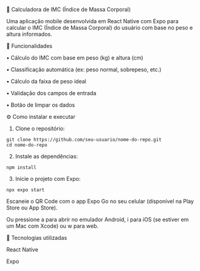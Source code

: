 📱 Calculadora de IMC (Índice de Massa Corporal)

  Uma aplicação mobile desenvolvida em React Native com Expo para calcular o IMC (Índice de Massa Corporal) do usuário com base no peso e altura informados.


🧠 Funcionalidades

  • Cálculo do IMC com base em peso (kg) e altura (cm)

  • Classificação automática (ex: peso normal, sobrepeso, etc.)

  • Cálculo da faixa de peso ideal

  • Validação dos campos de entrada

  • Botão de limpar os dados


⚙️ Como instalar e executar

  1. Clone o repositório:

    git clone https://github.com/seu-usuario/nome-do-repo.git
    cd nome-do-repo

  2. Instale as dependências:

    npm install

  3. Inicie o projeto com Expo:

    npx expo start



  Escaneie o QR Code com o app Expo Go no seu celular (disponível na Play Store ou App Store).

  Ou pressione a para abrir no emulador Android, i para iOS (se estiver em um Mac com Xcode) ou w para web.

💠 Tecnologias utilizadas

  React Native

  Expo
